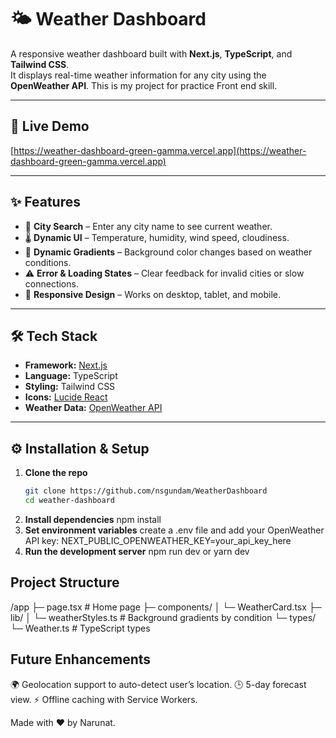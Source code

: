# 🌤️ Weather Dashboard

A responsive weather dashboard built with **Next.js**, **TypeScript**, and **Tailwind CSS**.  
It displays real-time weather information for any city using the **OpenWeather API**.
This is my project for practice Front end skill.

---

## 🚀 Live Demo
[https://weather-dashboard-green-gamma.vercel.app](https://weather-dashboard-green-gamma.vercel.app)

---

## ✨ Features
- 🔎 **City Search** – Enter any city name to see current weather.
- 🌡️ **Dynamic UI** – Temperature, humidity, wind speed, cloudiness.
- 🎨 **Dynamic Gradients** – Background color changes based on weather conditions.
- ⚠️ **Error & Loading States** – Clear feedback for invalid cities or slow connections.
- 📱 **Responsive Design** – Works on desktop, tablet, and mobile.

---

## 🛠️ Tech Stack
- **Framework:** [Next.js](https://nextjs.org/)
- **Language:** TypeScript
- **Styling:** Tailwind CSS
- **Icons:** [Lucide React](https://lucide.dev/)
- **Weather Data:** [OpenWeather API](https://openweathermap.org/api)

---

## ⚙️ Installation & Setup

1. **Clone the repo**
   ```bash
   git clone https://github.com/nsgundam/WeatherDashboard
   cd weather-dashboard
2. **Install dependencies**
    npm install
3. **Set environment variables**
    create a .env file and add your OpenWeather API key:
    NEXT_PUBLIC_OPENWEATHER_KEY=your_api_key_here
4. **Run the development server**
    npm run dev
    or
    yarn dev


## Project Structure
/app
  ├─ page.tsx           # Home page
  ├─ components/
  │    └─ WeatherCard.tsx
  ├─ lib/
  │    └─ weatherStyles.ts  # Background gradients by condition
  └─ types/
       └─ Weather.ts        # TypeScript types

## Future Enhancements
🌍 Geolocation support to auto-detect user’s location.
🕒 5-day forecast view.
⚡ Offline caching with Service Workers.

Made with ❤️ by Narunat.